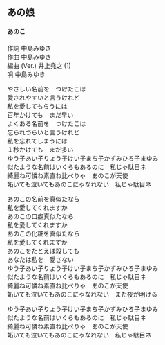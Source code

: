 ## あの娘
#### あのこ

作詞      中島みゆき  
作曲      中島みゆき  
編曲 (Ver.)      井上堯之 (1)  
唄      中島みゆき  
  

やさしい名前を　つけたこは  
愛されやすいと言うけれど  
私を愛してもらうには  
百年かけても　まだ早い  
よくある名前を　つけたこは  
忘られづらいと言うけれど  
私を忘れてしまうには  
１秒かけても　まだ多い  
ゆう子あい子りょう子けい子まち子かずみひろ子まゆみ  
似たような名前はいくらもあるのに　私じゃ駄目ネ  
綺麗ね可憐ね素直ね比べりゃ　あのこが天使  
妬いても泣いてもあのこにゃなれない　私じゃ駄目ネ  
  
あのこの名前を真似たなら  
私を愛してくれますか  
あのこの口癖真似たなら  
私を愛してくれますか  
あのこの化粧を真似たなら  
私を愛してくれますか  
あのこをたとえば殺しても  
あなたは私を　愛さない  
ゆう子あい子りょう子けい子まち子かずみひろ子まゆみ  
似たような名前はいくらもあるのに　私じゃ駄目ネ  
綺麗ね可憐ね素直ね比べりゃ　あのこが天使  
妬いても泣いてもあのこにゃなれない　また夜が明ける  
  
ゆう子あい子りょう子けい子まち子かずみひろ子まゆみ  
似たような名前はいくらもあるのに　私じゃ駄目ネ  
綺麗ね可憐ね素直ね比べりゃ　あのこが天使  
妬いても泣いてもあのこにゃなれない　私じゃ駄目ネ  